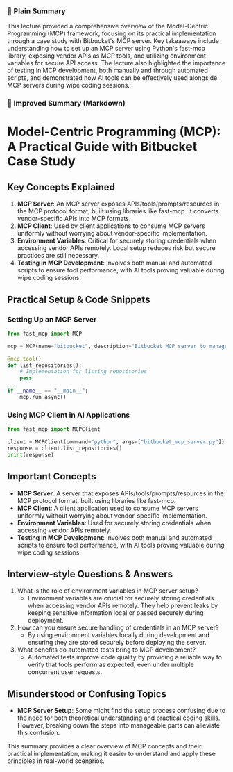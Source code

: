 ### 🧾 Plain Summary

This lecture provided a comprehensive overview of the Model-Centric Programming (MCP) framework, focusing on its practical implementation through a case study with Bitbucket's MCP server. Key takeaways include understanding how to set up an MCP server using Python's fast-mcp library, exposing vendor APIs as MCP tools, and utilizing environment variables for secure API access. The lecture also highlighted the importance of testing in MCP development, both manually and through automated scripts, and demonstrated how AI tools can be effectively used alongside MCP servers during wipe coding sessions.

### 📝 Improved Summary (Markdown)

# Model-Centric Programming (MCP): A Practical Guide with Bitbucket Case Study

## Key Concepts Explained

1. **MCP Server**: An MCP server exposes APIs/tools/prompts/resources in the MCP protocol format, built using libraries like fast-mcp. It converts vendor-specific APIs into MCP formats.
2. **MCP Client**: Used by client applications to consume MCP servers uniformly without worrying about vendor-specific implementation.
3. **Environment Variables**: Critical for securely storing credentials when accessing vendor APIs remotely. Local setup reduces risk but secure practices are still necessary.
4. **Testing in MCP Development**: Involves both manual and automated scripts to ensure tool performance, with AI tools proving valuable during wipe coding sessions.

## Practical Setup & Code Snippets

### Setting Up an MCP Server

```python
from fast_mcp import MCP

mcp = MCP(name="bitbucket", description="Bitbucket MCP server to manage repos and pull requests")

@mcp.tool()
def list_repositories():
    # Implementation for listing repositories
    pass

if __name__ == "__main__":
    mcp.run_async()
```

### Using MCP Client in AI Applications

```python
from fast_mcp import MCPClient

client = MCPClient(command="python", args=["bitbucket_mcp_server.py"])
response = client.list_repositories()
print(response)
```

## Important Concepts

- **MCP Server**: A server that exposes APIs/tools/prompts/resources in the MCP protocol format, built using libraries like fast-mcp.
- **MCP Client**: A client application used to consume MCP servers uniformly without worrying about vendor-specific implementation.
- **Environment Variables**: Used for securely storing credentials when accessing vendor APIs remotely.
- **Testing in MCP Development**: Involves both manual and automated scripts to ensure tool performance, with AI tools proving valuable during wipe coding sessions.

## Interview-style Questions & Answers

1. What is the role of environment variables in MCP server setup?
   - Environment variables are crucial for securely storing credentials when accessing vendor APIs remotely. They help prevent leaks by keeping sensitive information local or passed securely during deployment.
2. How can you ensure secure handling of credentials in an MCP server?
   - By using environment variables locally during development and ensuring they are stored securely before deploying the server.
3. What benefits do automated tests bring to MCP development?
   - Automated tests improve code quality by providing a reliable way to verify that tools perform as expected, even under multiple concurrent user requests.

## Misunderstood or Confusing Topics

- **MCP Server Setup**: Some might find the setup process confusing due to the need for both theoretical understanding and practical coding skills. However, breaking down the steps into manageable parts can alleviate this confusion.

This summary provides a clear overview of MCP concepts and their practical implementation, making it easier to understand and apply these principles in real-world scenarios.